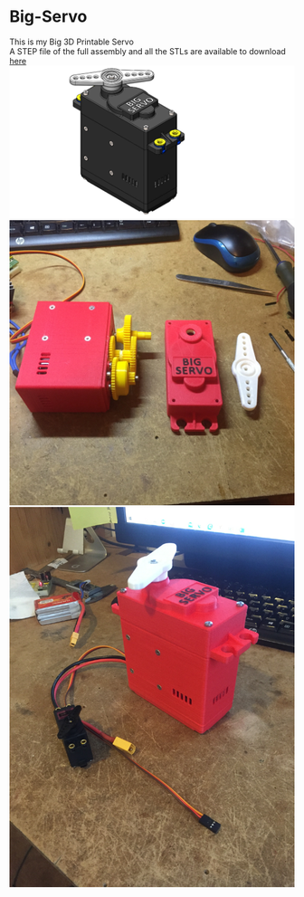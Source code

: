 # Big-Servo
This is my Big 3D Printable Servo  
A STEP file of the full assembly and all the STLs are available to download [here](CAD)  
![CAD](Images/BIG_SERVO_ASSEMBLY.JPG)    
![Gearing](Images/IMG_4946.jpg)
![Comparison](Images/IMG_4971.jpg)
